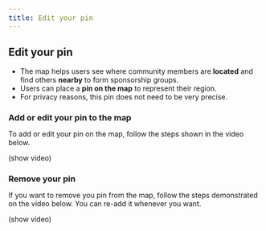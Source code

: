 ```yaml
---
title: Edit your pin
---
```


<style>
  span {
    font-size: 14px;
  }
  li {
    margin: 0 !important;
  }
  h3 {
    margin-bottom: 0;
  }
</style>

## Edit your pin

- <span>The map helps users see where community members are <strong>located</strong> and find others <strong>nearby</strong> to form sponsorship groups.</span>
- <span>Users can place a <strong>pin on the map</strong> to represent their region.</span>
- <span>For privacy reasons, this pin does not need to be very precise.</span>

### Add or edit your pin to the map
<span>To add or edit your pin on the map, follow the steps shown in the video below.</span>

(show video)

### Remove your pin
<span>If you want to remove you pin from the map, follow the steps demonstrated on the video below. You can re-add it whenever you want.</span>

(show video)